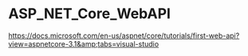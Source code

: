# ASP_NET_Core_WebAPI
https://docs.microsoft.com/en-us/aspnet/core/tutorials/first-web-api?view=aspnetcore-3.1&amp;tabs=visual-studio
